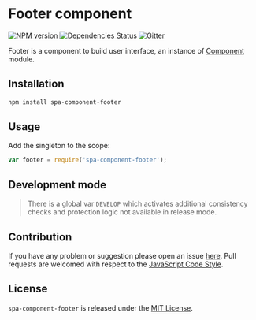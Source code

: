 Footer component
================

[![NPM version](https://img.shields.io/npm/v/spa-component-footer.svg?style=flat-square)](https://www.npmjs.com/package/spa-component-footer)
[![Dependencies Status](https://img.shields.io/david/spasdk/component-footer.svg?style=flat-square)](https://david-dm.org/spasdk/component-footer)
[![Gitter](https://img.shields.io/badge/gitter-join%20chat-blue.svg?style=flat-square)](https://gitter.im/DarkPark/spasdk)


Footer is a component to build user interface, an instance of [Component](https://github.com/spasdk/component) module.


## Installation ##

```bash
npm install spa-component-footer
```


## Usage ##

Add the singleton to the scope:

```js
var footer = require('spa-component-footer');
```


## Development mode ##

> There is a global var `DEVELOP` which activates additional consistency checks and protection logic not available in release mode.


## Contribution ##

If you have any problem or suggestion please open an issue [here](https://github.com/spasdk/component-footer/issues).
Pull requests are welcomed with respect to the [JavaScript Code Style](https://github.com/DarkPark/jscs).


## License ##

`spa-component-footer` is released under the [MIT License](license.md).
